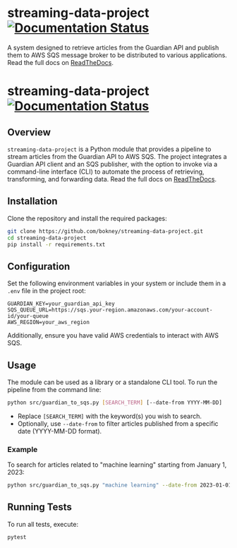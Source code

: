 
# streaming-data-project     [![Documentation Status](https://readthedocs.org/projects/streaming-data-project/badge/?version=latest)](https://streaming-data-project.readthedocs.io/en/latest/?badge=latest)
A system designed to retrieve articles from the Guardian API and publish them to AWS SQS message broker to be distributed to various applications. Read the full docs on [ReadTheDocs](https://streaming-data-project.readthedocs.io).

# streaming-data-project     [![Documentation Status](https://readthedocs.org/projects/streaming-data-project/badge/?version=latest)](https://streaming-data-project.readthedocs.io/en/latest/?badge=latest)


## Overview

`streaming-data-project` is a Python module that provides a pipeline to stream articles from the Guardian API to AWS SQS. The project integrates a Guardian API client and an SQS publisher, with the option to invoke via a command-line interface (CLI) to automate the process of retrieving, transforming, and forwarding data.
Read the full docs on [ReadTheDocs](https://streaming-data-project.readthedocs.io).

## Installation

Clone the repository and install the required packages:

```bash
git clone https://github.com/bokney/streaming-data-project.git
cd streaming-data-project
pip install -r requirements.txt
```

## Configuration

Set the following environment variables in your system or include them in a `.env` file in the project root:

```text
GUARDIAN_KEY=your_guardian_api_key
SQS_QUEUE_URL=https://sqs.your-region.amazonaws.com/your-account-id/your-queue
AWS_REGION=your_aws_region
```

Additionally, ensure you have valid AWS credentials to interact with AWS SQS.

## Usage

The module can be used as a library or a standalone CLI tool. To run the pipeline from the command line:

```bash
python src/guardian_to_sqs.py [SEARCH_TERM] [--date-from YYYY-MM-DD]
```

- Replace `[SEARCH_TERM]` with the keyword(s) you wish to search.
- Optionally, use `--date-from` to filter articles published from a specific date (YYYY-MM-DD format).

### Example

To search for articles related to "machine learning" starting from January 1, 2023:

```bash
python src/guardian_to_sqs.py "machine learning" --date-from 2023-01-01
```

## Running Tests

To run all tests, execute:

```bash
pytest
```
